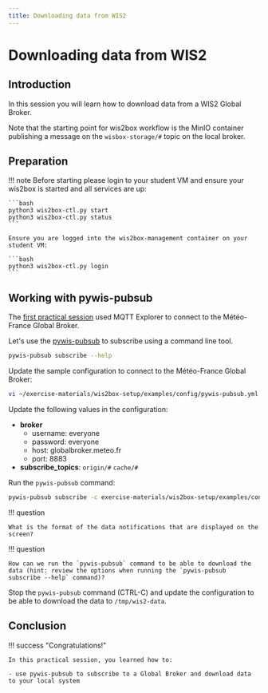 ```yaml
---
title: Downloading data from WIS2
---
```


# Downloading data from WIS2

## Introduction

In this session you will learn how to download data from a WIS2 Global Broker.

Note that the starting point for wis2box workflow is the MinIO container publishing a message on the `wisbox-storage/#` topic on the local broker.

## Preparation

!!! note
    Before starting please login to your student VM and ensure your wis2box is started and all services are up:

    ```bash
    python3 wis2box-ctl.py start
    python3 wis2box-ctl.py status
    ```

    Ensure you are logged into the wis2box-management container on your student VM:

    ```bash
    python3 wis2box-ctl.py login
    ```

## Working with pywis-pubsub

The [first practical session](../connecting-to-mqtt) used MQTT Explorer to connect to the  Météo-France Global Broker.

Let's use the [pywis-pubsub](https://github.com/wmo-im/pywis-pubsub) to subscribe using a command line tool.

```bash
pywis-pubsub subscribe --help
```

Update the sample configuration to connect to the Météo-France Global Broker:

```bash
vi ~/exercise-materials/wis2box-setup/examples/config/pywis-pubsub.yml
```

Update the following values in the configuration:

- **broker**
    - username: everyone
    - password: everyone
    - host: globalbroker.meteo.fr
    - port: 8883
- **subscribe_topics**: `origin/#` `cache/#`

Run the `pywis-pubsub` command:

```bash
pywis-pubsub subscribe -c exercise-materials/wis2box-setup/examples/config/pywis-pubsub.yml   
```

!!! question

    What is the format of the data notifications that are displayed on the screen?

!!! question

    How can we run the `pywis-pubsub` command to be able to download the data (hint: review the options when running the `pywis-pubsub subscribe --help` command)?

Stop the `pywis-pubsub` command (CTRL-C) and update the configuration to be able to download the data
to `/tmp/wis2-data`.


## Conclusion

!!! success "Congratulations!"

    In this practical session, you learned how to:

    - use pywis-pubsub to subscribe to a Global Broker and download data to your local system
